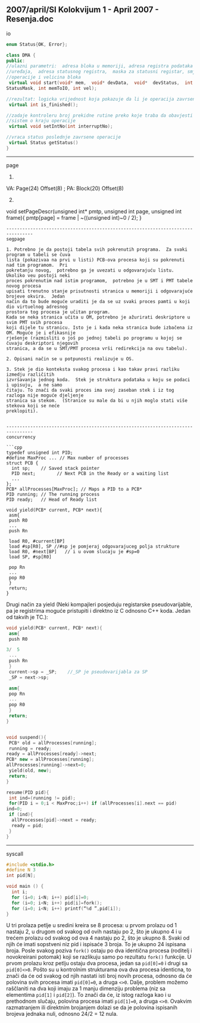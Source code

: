 2007/april/SI Kolokvijum 1 - April 2007 - Resenja.doc
--------------------------------------------------------------------------------
io
```cpp
enum Status{OK, Error};

class DMA {
public:
//ulazni parametri:  adresa bloka u memoriji, adresa registra podataka
//uređaja,  adresa statusnog registra,  maska za statusni registar, smjer
//operacije i velicina bloka
 virtual void start(void* mem,  void* devData,  void*  devStatus,  int
StatusMask, int memToIO, int vel);

//rezultat: logicka vrijednost koja pokazuje da li je operacija zavrsena
 virtual int is_finished();

//zadaje kontroleru broj prekidne rutine preko koje traba da obavjesti
//sistem o kraju operacije
 virtual void setIntNo(int interruptNo);

//vraca status poslednje zavrsene operacije
 virtual Status getStatus()
}

```
--------------------------------------------------------------------------------
page

1. 
VA:
Page(24) Offset(8)
; PA:
Block(20) Offset(8)

2.  ```cpp
void setPageDescr(unsigned int* pmtp, unsigned int page, unsigned int frame){
    pmtp[page] = frame | ~((unsigned int)~0 / 2);
}
```
--------------------------------------------------------------------------------
segpage

1. Potrebno je da postoji tabela svih pokrenutih programa.  Za svaki program u tabeli se čuva
lista (pokazivaa na prvi u listi) PCB-ova procesa koji su pokrenuti nad tim programom.  Pri
pokretanju novog,  potrebno ga je uvezati u odgovarajuću listu.  Ukoliko veu postoji neki
proces pokrenutim nad istim programom,  potrebno je u SMT i PMT tabele novog procesa
upisati trenutno stanje prisutnosti stranica u memoriji i odgovarajuće brojeve okvira.  Jedan
način da to bude moguće uraditi je da se uz svaki proces pamti u koji dio virtuelnog adresnog
prostora tog procesa je učitan program.
Kada se neka stranica učita u OM, potrebno je ažurirati deskriptore u svim PMT svih procesa
koji dijele tu stranicu. Isto je i kada neka stranica bude izbačena iz OM. Moguće je i efikasnije
rješenje (razmisliti o još po jednoj tabeli po programu u kojoj se čuvaju deskriptori njegovih
stranica, a da se u SMT/PMT procesa vrši redirekcija na ovu tabelu).

2. Opisani način se u potpunosti realizuje u OS.

3. Stek je dio konteksta svakog procesa i kao takav pravi razliku izmedju različitih
izvršavanja jednog koda.  Stek je struktura podataka u koju se podaci i upisuju,  a ne samo
čitaju. To znači da svaki proces ima svoj zaseban stek i iz tog razloga nije moguće djeljenje
stranica sa stekom.  (Stranice su male da bi u njih moglo stati više stekova koji se neće
preklopiti).


--------------------------------------------------------------------------------
concurrency

```cpp
typedef unsigned int PID;
#define MaxProc ... // Max number of processes
struct PCB {
  int sp;    // Saved stack pointer
  PID next;        // Next PCB in the Ready or a waiting list
  ...
};
PCB* allProcesses[MaxProc]; // Maps a PID to a PCB*
PID running; // The running process
PID ready;   // Head of Ready list

void yield(PCB* current, PCB* next){
 asm{
 push R0
 ...
 push Rn

 load R0, #current[BP]
 load #sp[R0], SP //#sp je pomjeraj odgovarajuceg polja strukture
 load R0, #next[BP]   // i u ovom slucaju je #sp=0
 load SP, #sp[R0]

 pop Rn
 ...
 pop R0
 }
 return;
}
```

Drugi način za yield (Neki kompajleri posjeduju registarske
pseudovarijable, pa je registrima moguće pristupiti i direktno iz C odnosno
C++ koda. Jedan od takvih je TC.):

```cpp
void yield(PCB* current, PCB* next){
 asm{
 push R0

3/  5
 ...
 push Rn
 }
 current->sp = _SP;    //_SP je pseudovarijabla za SP
 _SP = next->sp;

 asm{
 pop Rn
 ...
 pop R0
 }
 return;
}


void suspend(){
 PCB* old = allProcesses[running];
 running = ready;
ready = allProcesses[ready]->next;
PCB* new = allProcesses[running];
allProcesses[running]->next=0;
 yield(old, new);
 return;
}

resume(PID pid){
 int ind=(running != pid);
 for(PID i = 0;i < MaxProc;i++) if (allProcesses[i].next == pid)
ind=0;
 if (ind){
  allProcesses[pid]->next = ready;
  ready = pid;
 }
}
```
--------------------------------------------------------------------------------
syscall

```cpp
#include <stdio.h>
#define N 3
int pid[N];

void main () {
  int i;
  for (i=0; i<N; i++) pid[i]=0;
  for (i=0; i<N; i++) pid[i]=fork();
  for (i=0; i<N; i++) printf(“%d ”,pid[i]);
}
```

U tri prolaza petlje u sredini kreira se 8 procesa:  u prvom prolazu od 1 nastaju 2,  u
drugom od svakog od ovih nastaju po 2, što je ukupno 4 i u trećem prolazu od svakog od ova
4 nastaju po 2, što je ukupno 8. Svaki od njih će imati sopstveni niz pid i ispisaće 3 broja. To
je ukupno 24 ispisana broja.
Posle svakog poziva `fork()`  ostaju po dva identična procesa (roditelj i novokreirani
potomak) koji se razlikuju samo po rezultatu `fork()`  funkcije.  U prvom prolazu kroz petlju
ostaju dva procesa, jedan sa `pid[0]=0` i drugi sa `pid[0]<>0`. Pošto su u kontrolnim strukturama
ova dva procesa identicna,  to znači da će od svakog od njih nastati isti broj novih procesa,
odnosno da će polovina svih procesa imati `pid[0]=0`,  a druga `<>0`.  Dalje,  problem možemo
raščlaniti na dva koji imaju za 1 manju dimenziju problema (niz sa elementima `pid[1]`  i
`pid[2]`). To znači da će,  iz istog razloga kao i u prethodnom slučaju, polovina procesa imati
`pid[1]=0`,  a druga `<>0`.  Ovakvim razmatranjem ili direktnim brojanjem dolazi se da je
polovina ispisanih brojeva jednaka nuli, odnosno 24/2 = 12 nula.
